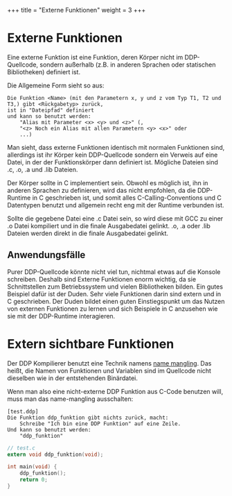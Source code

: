 +++
title = "Externe Funktionen"
weight = 3
+++

# Externe Funktionen

Eine externe Funktion ist eine Funktion, deren Körper nicht im DDP-Quellcode, sondern außerhalb (z.B. in anderen Sprachen oder statischen Bibliotheken) definiert ist.

Die Allgemeine Form sieht so aus:
```ddp
Die Funktion <Name> (mit den Parametern x, y und z vom Typ T1, T2 und T3,) gibt <Rückgabetyp> zurück,
ist in "Dateipfad" definiert
und kann so benutzt werden:
	"Alias mit Parameter <x> <y> und <z>" (,
	"<z> Noch ein Alias mit allen Parametern <y> <x>" oder
	...)
```

Man sieht, dass externe Funktionen identisch mit normalen Funktionen sind, allerdings ist ihr Körper kein DDP-Quellcode sondern ein Verweis auf eine Datei, in der der Funktionskörper dann definiert ist.
Mögliche Dateien sind .c, .o, .a und .lib Dateien.

Der Körper sollte in C implementiert sein.
Obwohl es möglich ist, ihn in anderen Sprachen zu definieren, wird das nicht empfohlen, da die DDP-Runtime in C geschrieben ist, und somit alles C-Calling-Conventions und C Datentypen benutzt und allgemein recht eng mit der Runtime verbunden ist.

Sollte die gegebene Datei eine .c Datei sein, so wird diese mit GCC zu einer .o Datei kompiliert und in die finale Ausgabedatei gelinkt.
.o, .a oder .lib Dateien werden direkt in die finale Ausgabedatei gelinkt.

## Anwendungsfälle

Purer DDP-Quellcode könnte nicht viel tun, nichtmal etwas auf die Konsole schreiben.
Deshalb sind Externe Funktionen enorm wichtig, da sie Schnittstellen zum Betriebssystem und vielen Bibliotheken bilden.
Ein gutes Beispiel dafür ist der Duden. Sehr viele Funktionen darin sind extern und in C geschrieben. Der Duden bildet einen guten Einstiegspunkt um das Nutzen von externen Funktionen zu lernen und sich Beispiele in C anzusehen wie sie mit der DDP-Runtime interagieren.

# Extern sichtbare Funktionen

Der DDP Kompilierer benutzt eine Technik namens [name mangling](https://en.wikipedia.org/wiki/Name_mangling). Das heißt, die Namen von Funktionen und Variablen
sind im Quellcode nicht dieselben wie in der entstehenden Binärdatei.

Wenn man also eine nicht-externe DDP Funktion aus C-Code benutzen will, muss man das name-mangling ausschalten:
```ddp
[test.ddp]
Die Funktion ddp_funktion gibt nichts zurück, macht:
    Schreibe "Ich bin eine DDP Funktion" auf eine Zeile.
Und kann so benutzt werden:
    "ddp_funktion"
```

```c
// test.c
extern void ddp_funktion(void);

int main(void) {
    ddp_funktion();
    return 0;
}
```